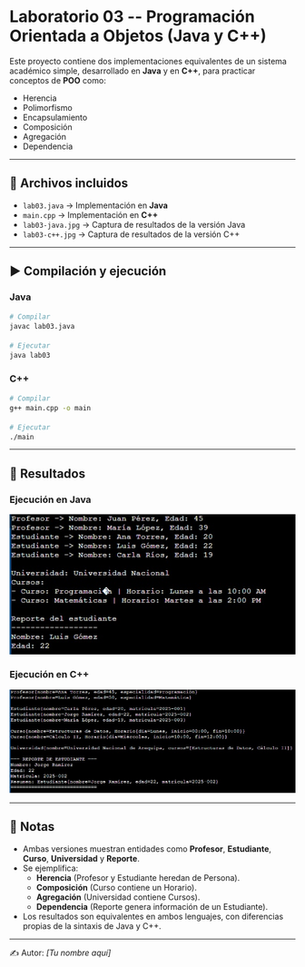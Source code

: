 # Laboratorio 03 -- Programación Orientada a Objetos (Java y C++)

Este proyecto contiene dos implementaciones equivalentes de un sistema
académico simple, desarrollado en **Java** y en **C++**, para practicar
conceptos de **POO** como:

-   Herencia
-   Polimorfismo
-   Encapsulamiento
-   Composición
-   Agregación
-   Dependencia

------------------------------------------------------------------------

## 📂 Archivos incluidos

-   `lab03.java` → Implementación en **Java**
-   `main.cpp` → Implementación en **C++**
-   `lab03-java.jpg` → Captura de resultados de la versión Java
-   `lab03-c++.jpg` → Captura de resultados de la versión C++

------------------------------------------------------------------------

## ▶️ Compilación y ejecución

### Java

``` bash
# Compilar
javac lab03.java

# Ejecutar
java lab03
```

### C++

``` bash
# Compilar
g++ main.cpp -o main

# Ejecutar
./main
```

------------------------------------------------------------------------

## 📸 Resultados

### Ejecución en Java

![Resultado en Java](lab03-java.jpg)

### Ejecución en C++

![Resultado en C++](lab03-c++.jpg)

------------------------------------------------------------------------

## 📌 Notas

-   Ambas versiones muestran entidades como **Profesor**,
    **Estudiante**, **Curso**, **Universidad** y **Reporte**.
-   Se ejemplifica:
    -   **Herencia** (Profesor y Estudiante heredan de Persona).
    -   **Composición** (Curso contiene un Horario).
    -   **Agregación** (Universidad contiene Cursos).
    -   **Dependencia** (Reporte genera información de un Estudiante).
-   Los resultados son equivalentes en ambos lenguajes, con diferencias
    propias de la sintaxis de Java y C++.

------------------------------------------------------------------------

✍️ Autor: *\[Tu nombre aquí\]*
